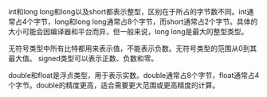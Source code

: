 int和long long和long以及short都表示整型，区别在于所占的字节数不同。int通常占4个字节，long和long long通常占8个字节，而short通常占2个字节。具体的大小可能会因编译器和平台而异，但一般来说，long long是最大的整型类型。

无符号类型中所有比特都用来表示值，不能表示负数。无符号类型的范围从0到其最大值。
signed类型可以表示正数、负数和零。

double和float是浮点类型，用于表示实数。double通常占8个字节，float通常占4个字节。double的精度更高，适合需要更大范围或更高精度的计算。